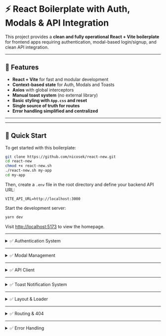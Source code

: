 # ⚡️ React Boilerplate with Auth, Modals & API Integration

This project provides a **clean and fully operational React + Vite boilerplate** for frontend apps requiring authentication, modal-based login/signup, and clean API integration.

---

## 📁 Features

- **React + Vite** for fast and modular development
- **Context-based state** for Auth, Modals and Toasts
- **Axios** with global interceptors
- **Manual toast system** (no external library)
- **Basic styling with `App.css` and reset**
- **Single source of truth for routes**
- **Error handling simplified and centralized**

---

---

## 🚀 Quick Start

To get started with this boilerplate:

```bash
git clone https://github.com/nicosek/react-new.git
cd react-new
chmod +x react-new.sh
./react-new.sh my-app
cd my-app
```

Then, create a `.env` file in the root directory and define your backend API URL:

```env
VITE_API_URL=http://localhost:3000
```

Start the development server:

```bash
yarn dev
```

Visit [http://localhost:5173](http://localhost:5173) to view the homepage.

---

<details>
<summary>✅ Authentication System</summary>

- JWT token stored in a **cookie**
- `AuthProvider` exposes `token`, `userData`, `handleLogin`, `handleLogout`
- Auth state initialized on app boot (from cookie + localStorage)
- Auto-persistence of user data
- Login and signup modals fully functional
</details>

---

<details>
<summary>✅ Modal Management</summary>

- `ModalProvider` controls state of login/signup modals
- Simple API: `openLoginModal()`, `openSignupModal()`, `closeModals()`
- Modal components are **reusable and styled**
- Triggered from the header or anywhere else
</details>

---

<details>
<summary>✅ API Client</summary>

- Axios instance with:
  - base URL from `VITE_API_URL`
  - auth token automatically added to headers
- API services for login/signup already abstracted
- Interceptors to catch global errors (401, 500…)
</details>

---

<details>
<summary>✅ Toast Notification System</summary>

- Lightweight toast system (`useToast`)
- Success, error, and warning variants
- Auto-dismiss after 3 seconds
- Styled and responsive (no dependencies)
</details>

---

<details>
<summary>✅ Layout & Loader</summary>

- `Layout` component with:
  - Sticky header
  - Centered loader (visible on auth init)
  - Page modals (signup/login) always active
- `Loader` styled to fit layout space, under header
</details>

---

<details>
<summary>✅ Routing & 404</summary>

- Centralized `routes.js` for path constants
- 404 fallback page included (`NotFound`)
- Routes wrapped in `Layout`
</details>

---

<details>
<summary>✅ Error Handling</summary>

- Central function `handleApiError(error)` returns clear user messages
- Applied in every `catch` block dealing with API calls
- Non-axios errors fall through cleanly
</details>
